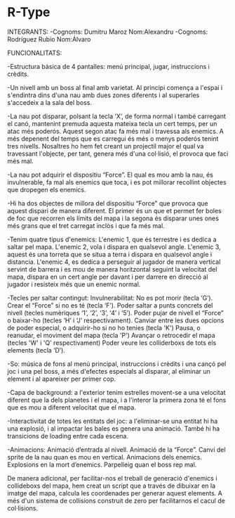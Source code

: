 # R-Type

INTEGRANTS:
-Cognoms: Dumitru Maroz		Nom:Alexandru
-Cognoms: Rodríguez Rubio	Nom:Álvaro

FUNCIONALITATS:

-Estructura bàsica de 4 pantalles: menú principal, jugar, instruccions i crèdits.

-Un nivell amb un boss al final amb varietat. Al principi comença a l'espai i s'endintra dins d'una nau amb dues zones diferents i al superarles s'accedeix a la sala del boss.

-La nau pot disparar, polsant la tecla ‘X’, de forma normal i també carregant el canó, mantenint premuda aquesta mateixa tecla un cert temps, per un atac més poderós. Aquest segon atac fa més mal i travessa als enemics. A més depenent del temps que es carregui és més o menys poderós tenint tres nivells. Nosaltres ho hem fet creant un projectil major el qual va travessant l'objecte, per tant, genera més d'una col·lisió, el provoca que faci més mal.

-La nau pot adquirir el dispositiu “Force”. El qual es mou amb la nau, és invulnerable, fa mal als enemics que toca, i es pot millorar recollint objectes que dropegen els enemics.

-Hi ha dos objectes de millora del dispositiu “Force” que provoca que aquest dispari de manera diferent. El primer és un que et permet fer boles de foc que recorren els límits del mapa i la segona és disparar unes ones més grans que el tret carregat inclòs i que fa més mal.

-Tenim quatre tipus d'enemics:
	L'enemic 1, que és terrestre i es dedica a saltar pel mapa.
	L'enemic 2, vola i dispara en qualsevol angle.
	L'enemic 3, aquest és una torreta que se situa a terra i dispara en qualsevol angle i distancia.
	L'enemic 4, es dedica a perseguir al jugador de manera vertical servint de barrera i es mou de manera horitzontal seguint la velocitat del mapa, dispara en un cert angle per davant i per darrere en direcció al jugador i resisteix més que un enemic normal.

-Tecles per saltar contingut:
	Invulnerabilitat: No es pot morir (tecla ‘G’).
	Crear el “Force” si no es té (tecla ‘F’).
	Poder saltar a punts concrets del nivell (tecles numèriques ‘1’, ‘2’, ‘3’, ‘4’ i ‘5’).
	Poder pujar de nivell el “Force” o baixar-ho (tecles ‘H’ i ‘J’ respectivament).
	Canviar entre les dues opcions de poder especial, o adquirir-ho si no ho tenies (tecla 'K')
	Pausa, o reanudar, el moviment del mapa (tecla 'P')
	Avançar o retrocedir el mapa (tecles 'W' i 'Q' respectivament)
	Poder veure les colliderboxs de tots els elements (tecla ‘D’).

-So: música de fons al menú principal, instruccions i crèdits i una cançó pel joc i una pel boss, a més d'efectes especials al disparar, al eliminar un element i al apareixer per primer cop.

-Capa de background: a l'exterior tenim estrelles movent-se a una velocitat diferent que la dels planetes i el mapa, i a l'interor la primera zona té el fons que es mou a diferent velocitat que el mapa.

-Interactivitat de totes les entitats del joc: a l'eliminar-se una entitat hi ha una explosió, i al impactar les bales es genera una animació. També hi ha transicions de loading entre cada escena.

-Animacions:
	Animació d’entrada al nivell.
	Animació de la “Force”.
	Canvi del sprite de la nau quan es mou en vertical.
	Animacions dels enemics.
	Explosions en la mort d’enemics.
	Parpelleig quan el boss rep mal.

De manera adicional, per facilitar-nos el treball de generació d'enemics i collideboxs del mapa, hem creat un script que a través de dibuixar en la imatge del mapa, calcula les coordenades per generar aquest elements. A més d'un sistema de collisions construit de zero per facilitarnos el cacul de col·lisions.

